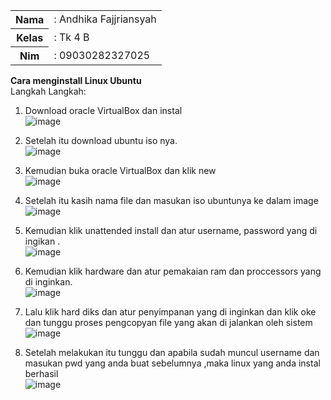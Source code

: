 <table>
        <tr>
            <th>Nama</th>
            <td>: Andhika Fajjriansyah</td>
        </tr>
        <tr>
            <th>Kelas</th>
            <td>: Tk 4 B</td>
        </tr>
        <tr>
            <th>Nim</th>
            <td>: 09030282327025</td>
        </tr>
    </table>

**Cara menginstall Linux Ubuntu**<br>
Langkah Langkah:<br>
1.	Download oracle VirtualBox dan instal<br>
 ![image](https://github.com/user-attachments/assets/c76facfc-df16-4be2-ba70-a203f8f6a618)<br>

2.	Setelah itu download ubuntu iso nya.<br>
 ![image](https://github.com/user-attachments/assets/b5bdd9d7-e5c8-4edb-9954-571bffe4f9d8)<br>

3.	Kemudian buka oracle VirtualBox dan klik new<br>
 ![image](https://github.com/user-attachments/assets/b0f91af7-6631-465d-b470-03140ed9974f)<br>

4.	Setelah itu kasih nama file dan masukan iso ubuntunya ke dalam image<br>
   ![image](https://github.com/user-attachments/assets/521bd1f0-4955-44b2-9a69-37b6639d8db0)<br>

5.	Kemudian klik unattended install dan atur username, password yang di ingikan . <br>
![image](https://github.com/user-attachments/assets/3fd6c81f-52a0-4d11-ae23-dbf41ff11e15)<br>


6.	Kemudian klik hardware dan atur pemakaian ram dan proccessors yang di inginkan.<br>
   ![image](https://github.com/user-attachments/assets/a47b710d-9c48-4924-8109-dc8d32283cf5)<br>

7.	Lalu klik hard diks dan atur penyimpanan yang di inginkan dan klik oke dan tunggu proses pengcopyan file yang akan di jalankan oleh sistem <br>
 ![image](https://github.com/user-attachments/assets/7a306709-2996-4bbe-ba3a-c77c1d7a19cb)<br>

8.	Setelah melakukan itu tunggu dan apabila sudah muncul username dan masukan pwd yang anda buat sebelumnya ,maka linux yang anda instal berhasil  <br>
![image](https://github.com/user-attachments/assets/298cd00a-b217-42e2-b984-daab325fc6dd)<br>

